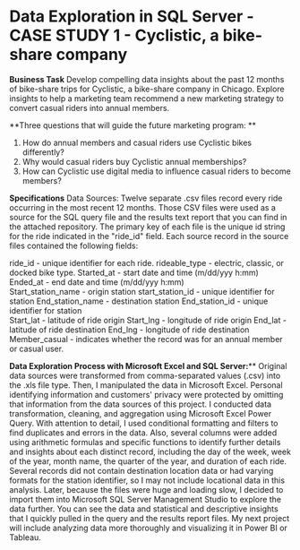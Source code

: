 # Data Exploration in SQL Server - CASE STUDY 1 - Cyclistic, a bike-share company 
**Business Task**
Develop compelling data insights about the past 12 months of bike-share trips
 for Cyclistic, a bike-share company in Chicago. Explore insights to help a marketing team
recommend a new marketing strategy to convert casual riders into annual members.

**Three questions that will guide the future marketing program: **
1. How do annual members and casual riders use Cyclistic bikes differently? 
2. Why would casual riders buy Cyclistic annual memberships? 
3. How can Cyclistic use digital media to influence casual riders to become members?

**Specifications**
Data Sources: Twelve separate .csv files record every ride occurring in the most recent 12 months. 
Those CSV files were used as a source for the SQL 
query file and the results text report that you can find in the attached repository. 
The primary key of each file is the unique id string for the ride indicated in the "ride_id" field.
Each source record in the source files contained the following fields:

ride_id	 - unique identifier for each ride.
rideable_type	- electric, classic, or docked bike type. 
Started_at - start date and time  (m/dd/yyy h:mm)
Ended_at - end date and time  (m/dd/yyy h:mm)	
Start_station_name - origin station
start_station_id - unique identifier for station
End_station_name - destination station
End_station_id - unique identifier for station	
Start_lat - latitude of ride origin
Start_lng - longitude of ride origin
End_lat - latitude of ride destination
End_lng - longitude of ride destination
Member_casual - indicates whether the record was for an annual member or casual user.


**Data Exploration Process with Microsoft Excel and SQL Server:****
Original data sources were transformed from comma-separated values (.csv) into the .xls file type. 
Then, I manipulated the data in Microsoft Excel. Personal identifying information and customers' privacy were protected
by omitting that information from the data sources of this project.
I conducted data transformation, cleaning, and aggregation using Microsoft Excel Power Query. 
With attention to detail, I used conditional formatting and filters to find duplicates and errors in the data. 
Also, several columns were added using arithmetic formulas and specific functions to identify 
further details and insights about each distinct record, including the day of the week, 
week of the year, month name, the quarter of the year, and duration of each ride. 
Several records did not contain destination location data or had varying formats for 
the station identifier, so I may not include locational data in this analysis. 
Later, because the files were huge and loading slow, I decided to import them into Microsoft SQL Server Management Studio to explore the data further. 
You can see the data and statistical and descriptive insights that I quickly pulled in the query and the results report files.
My next project will include analyzing data more thoroughly and visualizing it in Power BI or Tableau.
